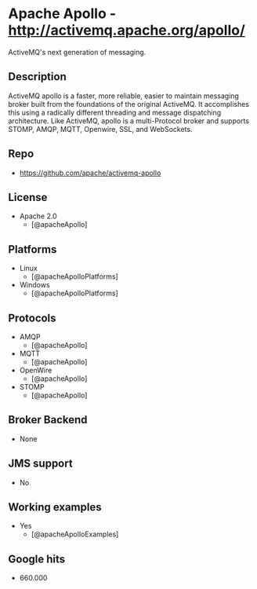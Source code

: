 # Apache Apollo - http://activemq.apache.org/apollo/
ActiveMQ's next generation of messaging.


## Description
ActiveMQ apollo is a faster, more reliable, easier to maintain messaging broker built from the foundations of the original ActiveMQ. It accomplishes this using a radically different threading and message dispatching architecture. Like ActiveMQ, apollo is a multi-Protocol broker and supports STOMP, AMQP, MQTT, Openwire, SSL, and WebSockets.


## Repo
- https://github.com/apache/activemq-apollo

## License
- Apache 2.0
    - [@apacheApollo]


## Platforms
- Linux
    - [@apacheApolloPlatforms]    
- Windows
    - [@apacheApolloPlatforms]


## Protocols
- AMQP
    - [@apacheApollo]
- MQTT
    - [@apacheApollo]
- OpenWire
    - [@apacheApollo]
- STOMP
    - [@apacheApollo]


## Broker Backend
- None


## JMS support
- No


## Working examples
- Yes
    - [@apacheApolloExamples]


## Google hits
- 660.000
